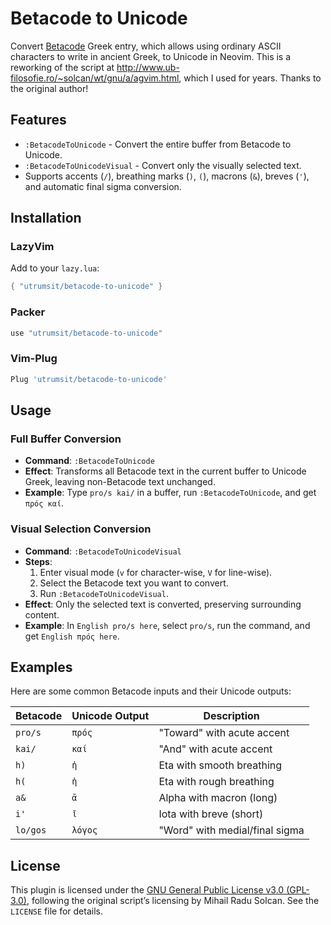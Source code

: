 # Betacode to Unicode

Convert [Betacode](https://stephanus.tlg.uci.edu/encoding.php) Greek entry, which allows using ordinary ASCII characters to write in ancient Greek, to Unicode in Neovim. This is a reworking of the script at http://www.ub-filosofie.ro/~solcan/wt/gnu/a/agvim.html, which I used for years. Thanks to the original author! 


## Features
- `:BetacodeToUnicode` - Convert the entire buffer from Betacode to Unicode.
- `:BetacodeToUnicodeVisual` - Convert only the visually selected text.
- Supports accents (`/`), breathing marks (`)`, `(`), macrons (`&`), breves (`'`), and automatic final sigma conversion.

## Installation

### LazyVim
Add to your `lazy.lua`:
```lua
{ "utrumsit/betacode-to-unicode" }
```


### Packer
```lua
use "utrumsit/betacode-to-unicode"
```

### Vim-Plug

```lua
Plug 'utrumsit/betacode-to-unicode'
```

## Usage

### Full Buffer Conversion
- **Command**: `:BetacodeToUnicode`
- **Effect**: Transforms all Betacode text in the current buffer to Unicode Greek, leaving non-Betacode text unchanged.
- **Example**: Type `pro/s kai/` in a buffer, run `:BetacodeToUnicode`, and get `πρός καί`.

### Visual Selection Conversion
- **Command**: `:BetacodeToUnicodeVisual`
- **Steps**:
  1. Enter visual mode (`v` for character-wise, `V` for line-wise).
  2. Select the Betacode text you want to convert.
  3. Run `:BetacodeToUnicodeVisual`.
- **Effect**: Only the selected text is converted, preserving surrounding content.
- **Example**: In `English pro/s here`, select `pro/s`, run the command, and get `English πρός here`.

## Examples
Here are some common Betacode inputs and their Unicode outputs:

| Betacode   | Unicode Output | Description                  |
|------------|----------------|------------------------------|
| `pro/s`    | `πρός`         | "Toward" with acute accent   |
| `kai/`     | `καί`          | "And" with acute accent      |
| `h)`       | `ἠ`            | Eta with smooth breathing    |
| `h(`       | `ἡ`            | Eta with rough breathing     |
| `a&`       | `ᾱ`            | Alpha with macron (long)     |
| `i'`       | `ῐ`            | Iota with breve (short)      |
| `lo/gos`   | `λόγος`        | "Word" with medial/final sigma |

## License
This plugin is licensed under the [GNU General Public License v3.0 (GPL-3.0)](https://www.gnu.org/licenses/gpl-3.0.txt), following the original script’s licensing by Mihail Radu Solcan. See the `LICENSE` file for details.



